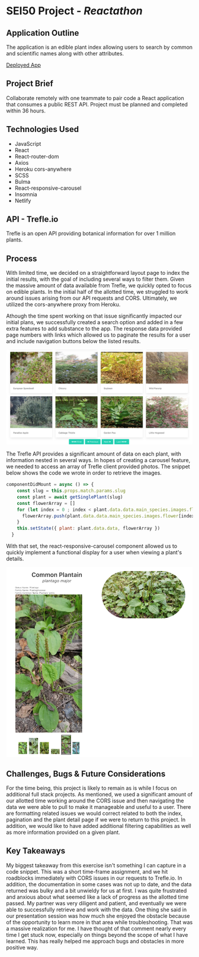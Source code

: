 # SEI50 Project - ***Reactathon***

## Application Outline
The application is an edible plant index allowing users to search by common and scientific names along with other attributes.

[Deployed App](https://sei-project-2-dg.netlify.app/)

## Project Brief
Collaborate remotely with one teammate to pair code a React application that consumes a public REST API. Project must be planned and completed within 36 hours.

## Technologies Used
* JavaScript
* React
* React-router-dom
* Axios
* Heroku cors-anywhere
* SCSS
* Bulma
* React-responsive-carousel
* Insomnia
* Netlify

## API - Trefle.io
Trefle is an open API providing botanical information for over 1 million plants.

## Process
With limited time, we decided on a straightforward layout page to index the initial results, with the goal of including several ways to filter them. Given the massive amount of data available from Trefle, we quickly opted to focus on edible plants. In the initial half of the allotted time, we struggled to work around issues arising from our API requests and CORS. Ultimately, we utilized the cors-anywhere proxy from Heroku.

Athough the time spent working on that issue significantly impacted our initial plans, we successfully created a search option and added in a few extra features to add substance to the app. The response data provided page numbers with links which allowed us to paginate the results for a user and include navigation buttons below the listed results.

<div align='center'>
  <img src='./images/page.jpg'>
</div>

The Trefle API provides a significant amount of data on each plant, with information nested in several ways. In hopes of creating a carousel feature, we needed to access an array of Trefle client provided photos. The snippet below shows the code we wrote in order to retrieve  the images.

```javascript
componentDidMount = async () => {
    const slug = this.props.match.params.slug
    const plant = await getSinglePlant(slug)
    const flowerArray = []
    for (let index = 0 ; index < plant.data.data.main_species.images.flower.length; index++) {
      flowerArray.push(plant.data.data.main_species.images.flower[index].image_url)
    }
    this.setState({ plant: plant.data.data, flowerArray })
  }
```

With that set, the react-responsive-carousel component allowed us to quickly implement a functional display for a user when viewing a plant's details.

<div align='center'>
  <img src='./images/show.jpg'>
</div>

## Challenges, Bugs & Future Considerations

For the time being, this project is likely to remain as is while I focus on additional full stack projects. As mentioned, we used a significant amount of our allotted time working around the CORS issue and then navigating the data we were able to pull to make it manageable and useful to a user. There are formatting related issues we would correct related to both the index, pagination and the plant detail page if we were to return to this project. In addition, we would like to have added additional filtering capabilities as well as more information provided on a given plant.

## Key Takeaways

My biggest takeaway from this exercise isn't something I can capture in a code snippet. This was a short time-frame assignment, and we hit roadblocks immediately with CORS issues in our requests to Trefle.io. In addition, the documentation in some cases was not up to date, and the data returned was bulky and a bit unwieldy for us at first. I was quite frustrated and anxious about what seemed like a lack of progress as the allotted time passed. My partner was very diligent and patient, and eventually we were able to successfully retrieve and work with the data. One thing she said in our presentation session was how much she enjoyed the obstacle because of the opportunity to learn more in that area while troubleshooting. That was a massive realization for me. I have thought of that comment nearly every time I get stuck now, especially on things beyond the scope of what I have learned. This has really helped me approach bugs and obstacles in more positive way.
